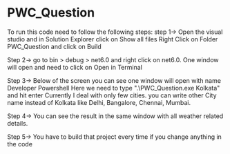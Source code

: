 # PWC_Question
To run this code need to follow the following steps:
step 1-> Open the visual studio and in Solution Explorer click on Show all files
         Right Click on Folder PWC_Question and click on Build

Step 2-> go to bin > debug > net6.0  and right click on net6.0. One window will open and need to click on Open in Terminal

Step 3-> Below of the screen you can see one window will open with name Developer Powershell
         Here we need to type ".\PWC_Question.exe Kolkata" and hit enter
         Currently I deal with only few cities. you can write other City name instead of Kolkata like Delhi, Bangalore, Chennai, Mumbai.


Step 4-> You can see the result in the same window with all weather related details.

Step 5-> You have to build that project every time if you change anything in the code 
